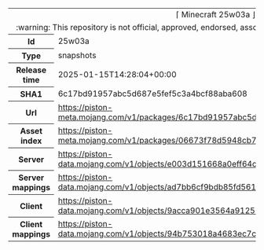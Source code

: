 <html><table>
<tr><td colspan="2" align="center"><img width="0" height="0"><br/>⌈ Minecraft 25w03a ⌋<br/><img width="0" height="0"></td></tr>
<tr><td colspan="2" align="center"><img width="0" height="0"><br/>
:warning: This repository is not official, approved, endorsed, associated or connected with Mojang :warning:
<br/><img width="0" height="0"></td></tr>
<tr><th>Id</th><td>25w03a</td></tr>
<tr><th>Type</th><td>snapshots</td></tr>
<tr><th>Release time</th><td>2025-01-15T14:28:04+00:00</td></tr>
<tr><th>SHA1</th><td>6c17bd91957abc5d687e5fef5c3a4bcf88aba608</td></tr>
<tr><th>Url</th><td><a href="https://piston-meta.mojang.com/v1/packages/6c17bd91957abc5d687e5fef5c3a4bcf88aba608/25w03a.json">https://piston-meta.mojang.com/v1/packages/6c17bd91957abc5d687e5fef5c3a4bcf88aba608/25w03a.json</a></td></tr>
<tr><th>Asset index</th><td><a href="https://piston-meta.mojang.com/v1/packages/06673f78d5948cb77302f6f0b1e6b70b327ee42f/21.json">https://piston-meta.mojang.com/v1/packages/06673f78d5948cb77302f6f0b1e6b70b327ee42f/21.json</a></td></tr>
<tr><th>Server</th><td><a href="https://piston-data.mojang.com/v1/objects/e003d151668a0eff64c1191972707655e341f8f5/server.jar">https://piston-data.mojang.com/v1/objects/e003d151668a0eff64c1191972707655e341f8f5/server.jar</a></td></tr>
<tr><th>Server mappings</th><td><a href="https://piston-data.mojang.com/v1/objects/ad7bb6cf9bdb85fd561981e2c4634a9d3292592d/server.txt">https://piston-data.mojang.com/v1/objects/ad7bb6cf9bdb85fd561981e2c4634a9d3292592d/server.txt</a></td></tr>
<tr><th>Client</th><td><a href="https://piston-data.mojang.com/v1/objects/9acca901e3564a91250b941cd2c55a55d0b71bca/client.jar">https://piston-data.mojang.com/v1/objects/9acca901e3564a91250b941cd2c55a55d0b71bca/client.jar</a></td></tr>
<tr><th>Client mappings</th><td><a href="https://piston-data.mojang.com/v1/objects/94b753018a4683ec7c25a33c9048d46fbf9a5db0/client.txt">https://piston-data.mojang.com/v1/objects/94b753018a4683ec7c25a33c9048d46fbf9a5db0/client.txt</a></td></tr>
</table></html>
